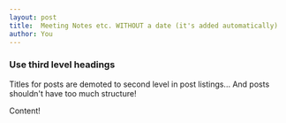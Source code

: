```yaml
---
layout: post
title:  Meeting Notes etc. WITHOUT a date (it's added automatically)
author: You
---
```

### Use third level headings

Titles for posts are demoted to second level in post listings... And posts
shouldn't have too much structure!

Content!
